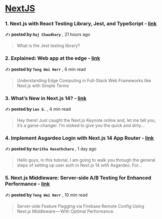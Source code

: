 
<h1><a href=https://medium.com/tag/nextjs/recommended target="_blank" rel="noopener noreferrer">NextJS</a></h1>
<h3>1. Next.js with React Testing Library, Jest, and TypeScript - <a href=https://medium.com/readytowork-org/next-js-with-react-testing-library-jest-and-typescript-a6aa11b85434?source=tag_recommended_feed---------0-84----------nextjs----------8224c1da_c402_4f30_a928_a58bbb8a8ba4------- target="_blank" rel="noopener noreferrer">link</a></h3>

✍️ **posted by `Raj Chaudhary`** <date> , 21 hours ago</date>

<blockquote>What is the Jest testing library?</blockquote>

<h3>2. Explained: Web app at the edge - <a href=https://medium.com/gitconnected/explained-web-app-at-the-edge-fb391985a0a5?source=tag_recommended_feed---------1-107----------nextjs----------8224c1da_c402_4f30_a928_a58bbb8a8ba4------- target="_blank" rel="noopener noreferrer">link</a></h3>

✍️ **posted by `Teng Wei Herr`** <date> , 6 min read</date>

<blockquote>Understanding Edge Computing in Full-Stack Web Frameworks like Next.js with Simple Terms</blockquote>

<h3>3. What’s New in Next.js 14? - <a href=https://medium.com/javascript-in-plain-english/whats-new-in-next-js-14-c49f9167b7c3?source=tag_recommended_feed---------2-85----------nextjs----------8224c1da_c402_4f30_a928_a58bbb8a8ba4------- target="_blank" rel="noopener noreferrer">link</a></h3>

✍️ **posted by `Leo G.`** <date> , 4 min read</date>

<blockquote>Hey there! Just caught the Next.js Keynote online and, let me tell you, it’s a game-changer. I’m stoked to give you the quick and dirty…</blockquote>

<h3>4. Implement Asgardeo Login with Next.js 14 App Router - <a href=https://medium.com/@hasathcharu/implement-asgardeo-with-next-js-14-app-router-7a0a53008d78?source=tag_recommended_feed---------3-84----------nextjs----------8224c1da_c402_4f30_a928_a58bbb8a8ba4------- target="_blank" rel="noopener noreferrer">link</a></h3>

✍️ **posted by `Haritha Hasathcharu`** <date> , 1 day ago</date>

<blockquote>Hello guys, in this tutorial, I am going to walk you through the general steps of setting up user auth in Next.js 14 with Asgardeo. For…</blockquote>

<h3>5. Next.js Middleware: Server-side A/B Testing for Enhanced Performance - <a href=https://medium.com/gitconnected/next-js-middleware-server-side-a-b-testing-for-enhanced-performance-f13ed0aa0b40?source=tag_recommended_feed---------4-107----------nextjs----------8224c1da_c402_4f30_a928_a58bbb8a8ba4------- target="_blank" rel="noopener noreferrer">link</a></h3>

✍️ **posted by `Teng Wei Herr`** <date> , 10 min read</date>

<blockquote>Server-side Feature Flagging via Firebase Remote Config Using Next.js Middleware — With Optimal Performance.</blockquote>

